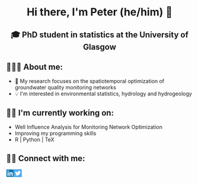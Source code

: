 <h1 align="center">
Hi there, I'm Peter (he/him) 👋
</h1>

<h2 align="center">
🎓 PhD student in statistics at the University of Glasgow
</h2>

## 👨🏻‍🎓 About me:

- 🍳 My research focuses on the spatiotemporal optimization of groundwater quality monitoring networks
- 💡 I'm interested in environmental statistics, hydrology and hydrogeology

## ✍🏻 I'm currently working on:

- Well Influence Analysis for Monitoring Network Optimization
- Improving my programming skills
- R | Python | TeX

## 🤝🏻 Connect with me: 

<a href="https://www.linkedin.com/in/peterradvanyi/"><img align="left" src="https://github.com/peterradv/peterradv/blob/main/linkedin.png" width="21px"/></a>
<a href="https://twitter.com/peterradv"><img align="left" src="https://github.com/peterradv/peterradv/blob/main/twitter.png" width="21px"/></a>

